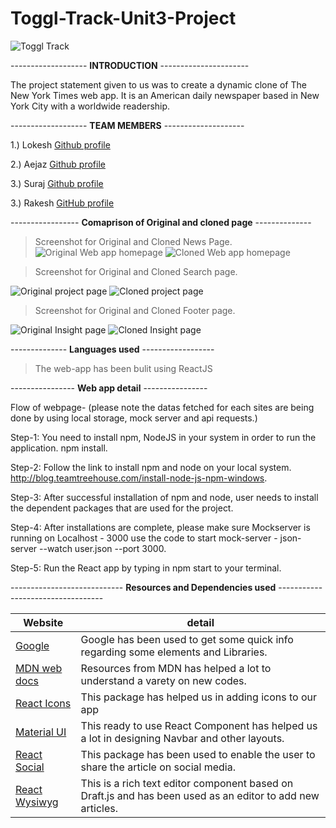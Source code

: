 # Toggl-Track-Unit3-Project
![Toggl Track](https://static01.nyt.com/vi-assets/images/share/1200x675_nameplate.png)


------------------- **INTRODUCTION** ---------------------- 

The project statement given to us was to create a  dynamic clone of The New York Times web app. It is an American daily newspaper based in New York City with a worldwide readership. 


------------------- **TEAM MEMBERS** --------------------

1.) Lokesh [Github profile](https://github.com/lokeshnimje)

2.) Aejaz [Github profile](https://github.com/aejaz1995)

3.) Suraj [Github profile](https://github.com/suraj588)

3.) Rakesh [GitHub profile](https://github.com/Rakesh-Thampy/)


----------------- **Comaprison of Original and cloned page** --------------


> Screenshot for Original and Cloned News Page.
![Original Web app homepage](https://github.com/lokeshnimje/Pentane/blob/main/screenshot/politic_O.png)  ![Cloned Web app homepage](https://github.com/lokeshnimje/Pentane/blob/main/screenshot/politic_S.png)



> Screenshot for Original and Cloned Search page.

![Original project page](https://github.com/lokeshnimje/Pentane/blob/main/screenshot/search_O.png)  ![Cloned project page](https://github.com/lokeshnimje/Pentane/blob/main/screenshot/search_S.png)



> Screenshot for Original and Cloned Footer page.

![Original Insight page](https://github.com/lokeshnimje/Pentane/blob/main/screenshot/footer_O.png)  ![Cloned Insight page](https://github.com/lokeshnimje/Pentane/blob/main/screenshot/footer_S.png)



-------------- **Languages used** ------------------

> The web-app has been bulit using ReactJS


---------------- **Web app detail** ----------------

Flow of webpage- (please note the datas fetched for each sites are being done by using local storage, mock server and api requests.)

Step-1: You need to install  npm, NodeJS in your system in order to run the application.
npm install.

Step-2: Follow the link to install npm and node on your local system. http://blog.teamtreehouse.com/install-node-js-npm-windows.

Step-3: After successful installation of npm and node, user needs to install the dependent packages that are used for the project.

Step-4: After installations are complete, please make sure Mockserver is running on Localhost - 3000 use the code to start mock-server - 
json-server --watch user.json --port 3000. 

Step-5: Run the React app by typing in npm start to your terminal.

---------------------------- **Resources and Dependencies used** ----------------------------------

Website | detail
------------ | -------------
[Google](https://google.co.in/) |  Google has been used to get some quick info regarding some elements and Libraries.
[MDN web docs](https://developer.mozilla.org/en-US/) | Resources from MDN has helped a lot to understand a varety on new codes.
[React Icons](https://www.npmjs.com/package/react-icons) | This package has helped us in adding icons to our app
[Material UI](https://material-ui.com/)  | This ready to use React Component has helped us a lot in designing Navbar and other layouts.
[React Social](https://www.npmjs.com/package/react-social) | This package has been used to enable the user to share the article on social media.
[React Wysiwyg](https://google.co.in/) | This is a rich text editor component based on Draft.js and has been used as an editor to add new articles.
